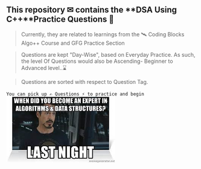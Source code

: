 ## This repository ✉ contains the **DSA Using C++**Practice Questions 🚀

> Currently, they are related to learnings from the 🛰 Coding Blocks Algo++ Course and GFG Practice Section

> Questions are kept "Day-Wise", based on Everyday Practice. As such, the level Of Questions would also be Ascending- Beginner to Advanced level..⌛

> Questions are sorted with respect to Question Tag.

`You can pick up ✍ Questions ⚡ to practice and begin`
<img src="./reamegif.jpg"
     alt="Markdown Monster icon"
     style="float: left; margin-left: 10; " />
